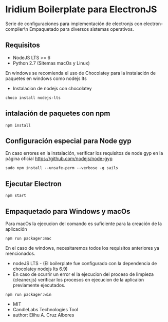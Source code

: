 # Iridium Boilerplate para ElectronJS

Serie de configuraciones para implementación de electronjs con electron-compiler\n
Empaquetado para diversos sistemas operativos.

## Requisitos
* NodeJS LTS >= 6
* Python 2.7 (Sitemas macOs y Linux)

En windows se recomienda el uso de Chocolatey para la instalación de paquetes en windows como nodejs lts
* Instalacion de nodejs con chocolatey
```
choco install nodejs-lts
```

## intalación de paquetes con npm
```
npm install
````

## Configuración especial para Node gyp
En caso errores en la instalación, verificar los requisitos de node gyp
en la página oficial
https://github.com/nodejs/node-gyp

```
sudo npm install --unsafe-perm --verbose -g sails
```

## Ejecutar Electron 
```
npm start
```

## Empaquetado para Windows y macOs
Para macOs la ejecucion del comando es suficiente para la creación de la aplicación
```
npm run packager:mac
```

En el caso de windows, necesitaremos todos los requisitos anteriores ya mencionados.
* nodeJS LTS - (El boilerplate fue configurado con la dependencia de chocolatey nodejs lts 6.9)
* En caso de ocurrir un error el la ejecucion del proceso de limpieza (cleaner.js) verificar los procesos en ejecucion de la aplicaión previamente ejecutados.

```
npm run packager:win
```


* MIT
* CandleLabs Technologies Tool
* author: Elihu A. Cruz Albores
